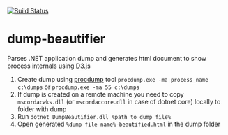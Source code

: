 [![Build Status](https://dev.azure.com/mtkorg/oss-projects/_apis/build/status/MaximTkachenko.dump-beautifier?branchName=master)](https://dev.azure.com/mtkorg/oss-projects/_build/latest?definitionId=5&branchName=master)

# dump-beautifier
Parses .NET application dump and generates html document to show process internals using [D3.js](https://d3js.org/)

1. Create dump using [procdump](https://docs.microsoft.com/en-us/sysinternals/downloads/procdump) tool `procdump.exe -ma process_name c:\dumps` or `procdump.exe -ma 55 c:\dumps`
2. If dump is created on a remote machine you need to copy `mscordacwks.dll` (or `mscordaccore.dll` in case of dotnet core) locally to folder with dump
2. Run `dotnet DumpBeautifier.dll %path to dump file%`
3. Open generated `%dump file name%-beautified.html` in the dump folder
